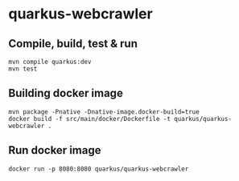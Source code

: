 # quarkus-webcrawler

## Compile, build, test & run
```
mvn compile quarkus:dev
mvn test
```

## Building docker image
```
mvn package -Pnative -Dnative-image.docker-build=true
docker build -f src/main/docker/Dockerfile -t quarkus/quarkus-webcrawler .
```

## Run docker image
```
docker run -p 8080:8080 quarkus/quarkus-webcrawler
```


